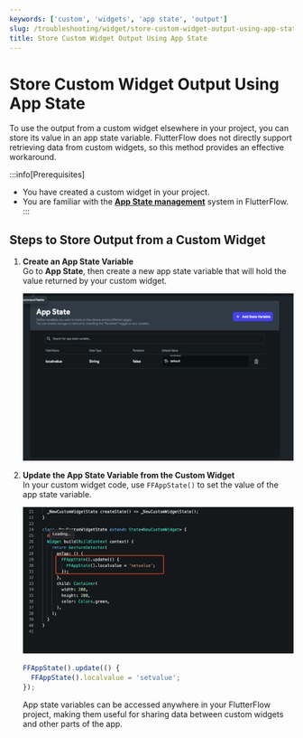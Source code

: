 ```yaml
---
keywords: ['custom', 'widgets', 'app state', 'output']
slug: /troubleshooting/widget/store-custom-widget-output-using-app-state
title: Store Custom Widget Output Using App State
---
```


# Store Custom Widget Output Using App State

To use the output from a custom widget elsewhere in your project, you can store its value in an app state variable. FlutterFlow does not directly support retrieving data from custom widgets, so this method provides an effective workaround.

:::info[Prerequisites]
- You have created a custom widget in your project.
- You are familiar with the **[App State management](../../resources/data-representation/app-state)** system in FlutterFlow.
:::

## Steps to Store Output from a Custom Widget

1. **Create an App State Variable**  
   Go to **App State**, then create a new app state variable that will hold the value returned by your custom widget.

   ![](../assets/20250430121220879251.png)

2. **Update the App State Variable from the Custom Widget**  
   In your custom widget code, use `FFAppState()` to set the value of the app state variable.

   ![](../assets/20250430121221066642.png)
   
   ```js
   FFAppState().update(() {
     FFAppState().localvalue = 'setvalue';
   });
   ```

   App state variables can be accessed anywhere in your FlutterFlow project, making them useful for sharing data between custom widgets and other parts of the app.